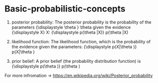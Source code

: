 # Basic-probabilistic-concepts

1. posterior probability: The posterior probability is the probability of the parameters {\displaystyle \theta } \theta  given the evidence {\displaystyle X} X: {\displaystyle p(\theta |X)} p(\theta |X)

2. likelihood function: The likelihood function, which is the probability of the evidence given the parameters: {\displaystyle p(X|\theta )} p(X|\theta )

3. prior belief:  A prior belief (the probability distribution function) is {\displaystyle p(\theta )} p(\theta )

For more infromation -> https://en.wikipedia.org/wiki/Posterior_probability
